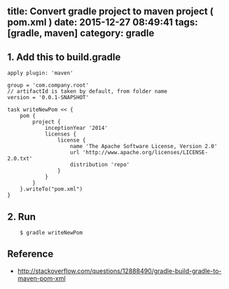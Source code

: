 title: Convert gradle project to maven project ( pom.xml )
date: 2015-12-27 08:49:41
tags: [gradle, maven]
category: gradle
---

## 1. Add this to build.gradle
```
apply plugin: 'maven'

group = 'com.company.root'
// artifactId is taken by default, from folder name
version = '0.0.1-SNAPSHOT'

task writeNewPom << {
    pom {
        project {
            inceptionYear '2014'
            licenses {
                license {
                    name 'The Apache Software License, Version 2.0'
                    url 'http://www.apache.org/licenses/LICENSE-2.0.txt'
                    distribution 'repo'
                }
            }
        }
    }.writeTo("pom.xml")
}
```
## 2. Run
```shell
	$ gradle writeNewPom 
```

## Reference
* http://stackoverflow.com/questions/12888490/gradle-build-gradle-to-maven-pom-xml
